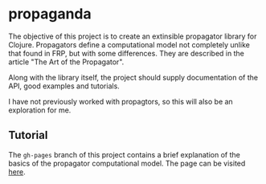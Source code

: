 # propaganda

The objective of this project is to create an extinsible propagator library for Clojure. Propagators define a computational model not completely unlike that found in FRP, but with some differences. They are described in the article "The Art of the Propagator".

Along with the library itself, the project should supply documentation of the API, good examples and tutorials.

I have not previously worked with propagtors, so this will also be an exploration for me.

## Tutorial

The `gh-pages` branch of this project contains a brief explanation of the basics of the propagator computational model. The page can be visited [here](http://tgk.github.io/propaganda/).
